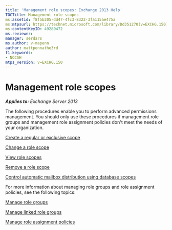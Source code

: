 ```yaml
---
title: 'Management role scopes: Exchange 2013 Help'
TOCTitle: Management role scopes
ms:assetid: f8f5b205-dd47-4fc3-8322-3fa115ae475a
ms:mtpsurl: https://technet.microsoft.com/library/Dd351270(v=EXCHG.150)
ms:contentKeyID: 49289472
ms.reviewer: 
manager: serdars
ms.author: v-mapenn
author: mattpennathe3rd
f1.keywords:
- NOCSH
mtps_version: v=EXCHG.150
---
```


# Management role scopes

_**Applies to:** Exchange Server 2013_

The following procedures enable you to perform advanced permissions management. You should only use these procedures if management role groups and management role assignment policies don't meet the needs of your organization.

[Create a regular or exclusive scope](create-a-regular-or-exclusive-scope-exchange-2013-help.md)

[Change a role scope](change-a-role-scope-exchange-2013-help.md)

[View role scopes](view-role-scopes-exchange-2013-help.md)

[Remove a role scope](remove-a-role-scope-exchange-2013-help.md)

[Control automatic mailbox distribution using database scopes](control-automatic-mailbox-distribution-using-database-scopes-exchange-2013-help.md)

For more information about managing role groups and role assignment policies, see the following topics:

[Manage role groups](manage-role-groups-exchange-2013-help.md)

[Manage linked role groups](manage-linked-role-groups-exchange-2013-help.md)

[Manage role assignment policies](manage-role-assignment-policies-exchange-2013-help.md)
